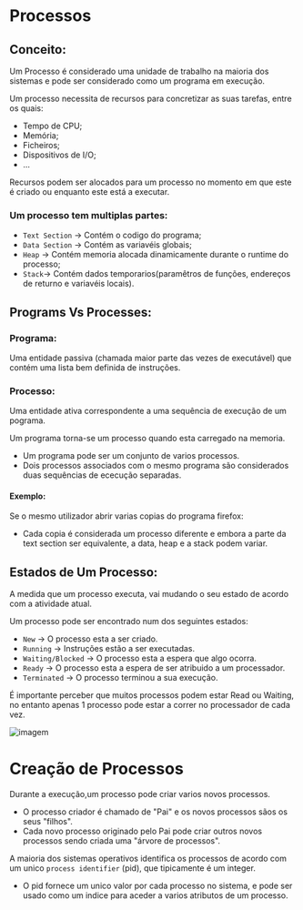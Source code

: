 # Processos

## Conceito:

Um Processo é considerado uma unidade de trabalho na maioria dos sistemas e pode ser considerado como um programa em execução.

Um processo necessita de recursos para concretizar as suas tarefas, entre os quais:

- Tempo de CPU;
- Memória;
- Ficheiros;
- Dispositivos de I/O;
- ...

Recursos podem ser alocados para um processo no momento em que este é criado ou enquanto este está a executar.

### Um processo tem multiplas partes:

- `Text Section` -> Contém o codigo do programa;
- `Data Section` -> Contém as variavéis globais;
- `Heap` -> Contém memoria alocada dinamicamente durante o runtime do processo;
- `Stack`-> Contém dados temporarios(paramêtros de funções, endereços de returno e variavéis locais).

## Programs Vs Processes:

### Programa:

Uma entidade passiva (chamada maior parte das vezes de executável) que contém uma lista bem definida de instruções.

### Processo:

Uma entidade ativa correspondente a uma sequência de execução de um pograma.

Um programa torna-se um processo quando esta carregado na memoria.
 - Um programa pode ser um conjunto de varios processos.
 - Dois processos associados com o mesmo programa são considerados duas sequências de ececução separadas.

#### Exemplo:

Se o mesmo utilizador abrir varias copias do programa firefox:
 - Cada copia é considerada um processo diferente e embora a parte da text section ser equivalente, a data, heap e a stack podem variar.

## Estados de Um Processo:

A medida que um processo executa, vai mudando o seu estado de acordo com a atividade atual.

Um processo pode ser encontrado num dos seguintes estados:

- `New` -> O processo esta a ser criado.
- `Running` -> Instruções estão a ser executadas.
- `Waiting/Blocked` -> O processo esta a espera que algo ocorra.
- `Ready` -> O processo esta a espera de ser atribuido a um processador.
- `Terminated` -> O processo terminou a sua execução.

É importante perceber que muitos processos podem estar Read ou Waiting, no entanto apenas 1 processo pode estar a correr no processador de cada vez.

![imagem](https://user-images.githubusercontent.com/62023102/119210666-631ac100-baa5-11eb-9adc-37d15dd5f8b5.png)

# Creação de Processos

Durante a execução,um processo pode criar varios novos processos.
 - O processo criador é chamado de "Pai" e os novos processos sãos os seus "filhos".
 - Cada novo processo originado pelo Pai pode criar outros novos processos sendo criada uma "árvore de processos".

A maioria dos sistemas operativos identifica os processos de acordo com um unico `process identifier`
(pid), que tipicamente é um integer.

- O pid fornece um unico valor por cada processo no sistema, e pode ser usado como um indice para aceder a varios atributos de um processo.



